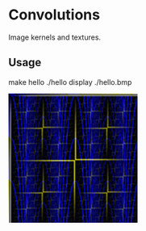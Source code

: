 # Convolutions

Image kernels and textures.

## Usage

make hello
./hello
display ./hello.bmp

![ScreenShot](hello.bmp "Resulting image")
